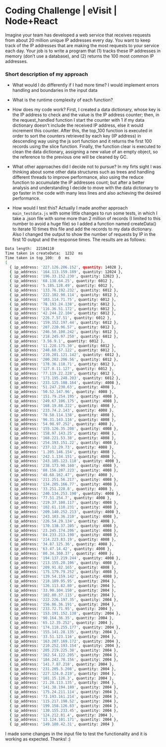 # Coding Challenge | eVisit | Node+React

Imagine your team has developed a web service that receives requests from about 20 million unique IP addresses every day. You want to keep track of the IP addresses that are making the most requests to your service each day. Your job is to write a program that (1) tracks these IP addresses in memory (don’t use a database), and (2) returns the 100 most common IP addresses.

### Short description of my approach

- What would I do differently if I had more time?
  I would implement errors handling and boundaries in the input data

- What is the runtime complexity of each function?

- How does my code work?
  First, I created a data dictionary, whose key is the IP address to check and the value is the IP address counter; then, in the request_handled function I start the counter with 1 if my data dictionary doesn't include the received IP address, else it would increment this counter. After this, the top_100 function is executed in order to sort the counters retrieved by each key (IP address) in descending way using the js sort function and it returns the first 100 records using the slice function. Finally, the function clear is executed to clean the data dictionary, assigning a new value of an empty object, so the reference to the previous one will be cleaned by GC.

- What other approaches did I decide not to pursue?
  In my firts sight I was thinking about some other data structures such as trees and handling different threads to improve performance, also using the reduce function to accumulate the IP addresses count; but after a better analysis and understanding I decide to move with the data dictionary to go faster in the code with many less lines and also achieving the desired performance.

- How would I test this?
  Actually I made another approach <code>main_testdata.js</code> with some little changes to run some tests, in which I take a .json file with some more than 2 million of records (I limited to this number to avoid a huge file) so I added a function named createData() to iterate 10 times this file and add the records to my data dictionary. Also I changed the output to show the number of requests by IP in the first 10 output and the response times. The results are as follows:

```sh
Data length:  22104110
Time taken in createData:  1232  ms
Time taken in top_100:  0  ms
[
  { ip_address: '227.126.206.152', quantity: 14028 },
  { ip_address: '164.113.159.189', quantity: 12024 },
  { ip_address: '196.33.152.230', quantity: 12023 },
  { ip_address: '68.138.64.25', quantity: 6012 },
  { ip_address: '5.185.128.49', quantity: 6012 },
  { ip_address: '133.76.192.232', quantity: 6012 },
  { ip_address: '222.102.90.114', quantity: 6012 },
  { ip_address: '103.114.71.75', quantity: 6012 },
  { ip_address: '78.193.24.138', quantity: 6012 },
  { ip_address: '116.36.51.172', quantity: 6012 },
  { ip_address: '42.244.22.104', quantity: 6012 },
  { ip_address: '226.7.57.51', quantity: 6012 },
  { ip_address: '159.152.197.44', quantity: 6012 },
  { ip_address: '207.220.96.57', quantity: 6012 },
  { ip_address: '246.50.108.242', quantity: 6012 },
  { ip_address: '218.245.97.250', quantity: 6012 },
  { ip_address: '3.56.9.1', quantity: 6012 },
  { ip_address: '11.228.175.30', quantity: 6012 },
  { ip_address: '248.60.57.122', quantity: 6012 },
  { ip_address: '210.201.121.142', quantity: 6012 },
  { ip_address: '200.202.206.56', quantity: 6012 },
  { ip_address: '178.36.118.71', quantity: 6012 },
  { ip_address: '127.0.11.127', quantity: 6012 },
  { ip_address: '77.119.22.228', quantity: 6012 },
  { ip_address: '173.195.248.203', quantity: 6012 },
  { ip_address: '233.125.108.164', quantity: 4008 },
  { ip_address: '51.247.230.63', quantity: 4008 },
  { ip_address: '50.52.147.96', quantity: 4008 },
  { ip_address: '151.79.254.195', quantity: 4008 },
  { ip_address: '249.67.106.175', quantity: 4008 },
  { ip_address: '168.19.88.222', quantity: 4008 },
  { ip_address: '233.74.2.143', quantity: 4008 },
  { ip_address: '78.50.114.138', quantity: 4008 },
  { ip_address: '96.31.143.116', quantity: 4008 },
  { ip_address: '54.98.97.252', quantity: 4008 },
  { ip_address: '155.126.35.208', quantity: 4008 },
  { ip_address: '158.97.143.25', quantity: 4008 },
  { ip_address: '168.221.53.38', quantity: 4008 },
  { ip_address: '254.193.151.22', quantity: 4008 },
  { ip_address: '237.12.29.73', quantity: 4008 },
  { ip_address: '1.205.146.154', quantity: 4008 },
  { ip_address: '242.1.134.151', quantity: 4008 },
  { ip_address: '243.185.123.118', quantity: 4008 },
  { ip_address: '238.173.90.160', quantity: 4008 },
  { ip_address: '88.156.207.223', quantity: 4008 },
  { ip_address: '48.68.162.47', quantity: 4008 },
  { ip_address: '211.251.56.217', quantity: 4008 },
  { ip_address: '134.205.166.77', quantity: 4008 },
  { ip_address: '33.251.228.8', quantity: 4008 },
  { ip_address: '240.134.253.190', quantity: 4008 },
  { ip_address: '77.51.254.7', quantity: 4008 },
  { ip_address: '219.37.108.117', quantity: 4008 },
  { ip_address: '102.61.110.231', quantity: 4008 },
  { ip_address: '209.140.252.213', quantity: 4008 },
  { ip_address: '243.103.36.210', quantity: 4008 },
  { ip_address: '226.54.29.134', quantity: 4008 },
  { ip_address: '170.138.37.205', quantity: 4008 },
  { ip_address: '23.245.174.206', quantity: 4008 },
  { ip_address: '84.233.213.198', quantity: 4008 },
  { ip_address: '214.223.83.19', quantity: 4008 },
  { ip_address: '34.87.125.36', quantity: 4008 },
  { ip_address: '63.47.14.42', quantity: 4008 },
  { ip_address: '80.34.160.37', quantity: 4008 },
  { ip_address: '194.137.219.244', quantity: 4008 },
  { ip_address: '213.155.20.106', quantity: 4008 },
  { ip_address: '209.91.82.165', quantity: 4008 },
  { ip_address: '175.179.79.252', quantity: 4008 },
  { ip_address: '139.54.159.142', quantity: 4008 },
  { ip_address: '218.189.95.95', quantity: 2004 },
  { ip_address: '126.113.82.80', quantity: 2004 },
  { ip_address: '33.90.104.150', quantity: 2004 },
  { ip_address: '102.80.37.115', quantity: 2004 },
  { ip_address: '222.226.197.35', quantity: 2004 },
  { ip_address: '156.86.36.191', quantity: 2004 },
  { ip_address: '233.72.71.95', quantity: 2004 },
  { ip_address: '153.191.152.138', quantity: 2004 },
  { ip_address: '90.164.36.35', quantity: 2004 },
  { ip_address: '65.12.35.252', quantity: 2004 },
  { ip_address: '174.118.255.177', quantity: 2004 },
  { ip_address: '155.141.28.135', quantity: 2004 },
  { ip_address: '33.51.123.116', quantity: 2004 },
  { ip_address: '163.207.169.172', quantity: 2004 },
  { ip_address: '210.252.193.154', quantity: 2004 },
  { ip_address: '205.219.225.38', quantity: 2004 },
  { ip_address: '162.54.122.205', quantity: 2004 },
  { ip_address: '184.242.78.156', quantity: 2004 },
  { ip_address: '141.7.87.218', quantity: 2004 },
  { ip_address: '231.205.5.208', quantity: 2004 },
  { ip_address: '227.124.0.219', quantity: 2004 },
  { ip_address: '101.15.126.3', quantity: 2004 },
  { ip_address: '21.28.113.135', quantity: 2004 },
  { ip_address: '141.38.194.180', quantity: 2004 },
  { ip_address: '175.24.211.114', quantity: 2004 },
  { ip_address: '73.193.161.214', quantity: 2004 },
  { ip_address: '115.217.198.52', quantity: 2004 },
  { ip_address: '199.158.126.63', quantity: 2004 },
  { ip_address: '130.155.233.45', quantity: 2004 },
  { ip_address: '124.212.81.4', quantity: 2004 },
  { ip_address: '13.124.101.171', quantity: 2004 },
  { ip_address: '149.180.42.31', quantity: 2004 }
```

I made some changes in the input file to test the functionality and it is working as expected. Thanks! :)
